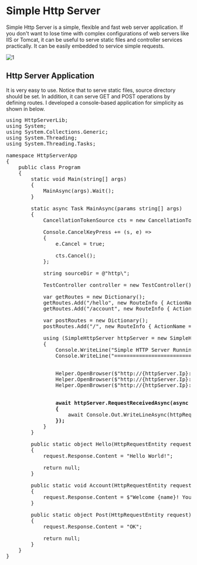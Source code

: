 # Simple Http Server

Simple Http Server is a simple, flexible and fast web server application. If you don't want to lose time with complex configurations of web servers like IIS or Tomcat, it can be useful to serve static files and controller services practically. It can be easily embedded to service simple requests.

![1](https://cloud.githubusercontent.com/assets/1851856/24612532/34613ac8-188e-11e7-9baa-d62ac70a1408.PNG)

## Http Server Application

It is very easy to use. Notice that to serve static files, source directory should be set. In addition, it can serve GET and POST operations by defining routes. I developed a console-based application for simplicity as shown in below.

<pre>
using HttpServerLib;
using System;
using System.Collections.Generic;
using System.Threading;
using System.Threading.Tasks;

namespace HttpServerApp
{
    public class Program
    {
        static void Main(string[] args)
        {
            MainAsync(args).Wait();
        }

        static async Task MainAsync(params string[] args)
        {
            CancellationTokenSource cts = new CancellationTokenSource();

            Console.CancelKeyPress += (s, e) =>
            {
                e.Cancel = true;

                cts.Cancel();
            };

            string sourceDir = @"http\";

            TestController controller = new TestController();

            var getRoutes = new Dictionary<string, RouteInfo>();
            getRoutes.Add("/hello", new RouteInfo { ActionName = "Hello", ControllerType = typeof(Program) });
            getRoutes.Add("/account", new RouteInfo { ActionName = "Account", ControllerInstance = controller });

            var postRoutes = new Dictionary<string, RouteInfo>();
            postRoutes.Add("/", new RouteInfo { ActionName = "Post", ControllerType = typeof(Program) });

            using (SimpleHttpServer httpServer = new SimpleHttpServer("127.0.0.1", "8080", (8 * 1024), 3000, sourceDir, cts.Token) { GetRoutes = getRoutes, PostRoutes = postRoutes })
            {
                Console.WriteLine("Simple HTTP Server Running...");
                Console.WriteLine("=============================");


                Helper.OpenBrowser($"http://{httpServer.Ip}:{httpServer.PortNumber}");
                Helper.OpenBrowser($"http://{httpServer.Ip}:{httpServer.PortNumber}/hello");
                Helper.OpenBrowser($"http://{httpServer.Ip}:{httpServer.PortNumber}/account/Kenan/33");


                <b>await httpServer.RequestReceivedAsync(async httpRequest =>
                {</b>
                    await Console.Out.WriteLineAsync(httpRequest.ToString());
                <b>});</b>
            }
        }

        public static object Hello(HttpRequestEntity request)
        {
            request.Response.Content = "Hello World!";

            return null;
        }

        public static void Account(HttpRequestEntity request, string name, int age)
        {
            request.Response.Content = $"Welcome {name}! Your Age is {age}";
        }

        public static object Post(HttpRequestEntity request)
        {
            request.Response.Content = "OK";

            return null;
        }
    }
}
</pre>
